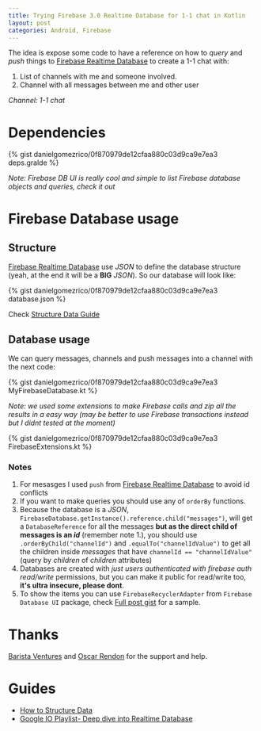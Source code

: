 ```yaml
---
title: Trying Firebase 3.0 Realtime Database for 1-1 chat in Kotlin
layout: post
categories: Android, Firebase
---
```


The idea is expose some code to have a reference on how to _query_ and _push_ things to [Firebase Realtime Database][0] to create a 1-1 chat with:

1. List of channels with me and someone involved.
2. Channel with all messages between me and other user

_Channel: 1-1 chat_

# Dependencies

{% gist danielgomezrico/0f870979de12cfaa880c03d9ca9e7ea3 deps.gralde %}

_Note: Firebase DB UI is really cool and simple to list Firebase database objects and queries, check it out_

# Firebase Database usage

## Structure

[Firebase Realtime Database][0] use _JSON_ to define the database structure (yeah, at the end it will be a **BIG** _JSON_). So our database will look like:

{% gist danielgomezrico/0f870979de12cfaa880c03d9ca9e7ea3 database.json %}

Check [Structure Data Guide][1]

## Database usage
We can query messages, channels and push messages into a channel with the next code:

{% gist danielgomezrico/0f870979de12cfaa880c03d9ca9e7ea3 MyFirebaseDatabase.kt %}

_Note: we used some extensions to make Firebase calls and zip all the results in a easy way (may be better to use Firebase transactions instead but I didnt tested at the moment)_

{% gist danielgomezrico/0f870979de12cfaa880c03d9ca9e7ea3 FirebaseExtensions.kt %}

### Notes

1. For mesasges I used `push` from [Firebase Realtime Database][0] to avoid id conflicts 
1. If you want to make queries you should use any of `orderBy` functions.
1. Because the database is a _JSON_, `FirebaseDatabase.getInstance().reference.child("messages")`,  will get a `DatabaseReference` for all the messages **but as the direct child of messages is an _id_** (remember note 1.), you should use `.orderByChild("channelId")` and `.equalTo("channelIdValue")` to get all the children inside _messages_ that have `channelId == "channelIdValue"` (query by _children_ of _children_ attributes)
1. Databases are created with _just users authenticated with firebase auth_
 _read/write_ permissions, but you can make it public for read/write too, **it's ultra insecure, please dont**. 
1. To show the items you can use `FirebaseRecyclerAdapter` from `Firebase Database UI` package, check [Full post gist](https://gist.github.com/danielgomezrico/0f870979de12cfaa880c03d9ca9e7ea3) for a sample.

# Thanks

[Barista Ventures](barista-v.com) and [Oscar Rendon](https://twitter.com/orendon) for the support and help.

# Guides
- [How to Structure Data][1]
- [Google IO Playlist- Deep dive into Realtime Database](https://www.youtube.com/watch?v=cYinms8LurA&index=8&list=PLl-K7zZEsYLlAyGS6_paVoGJ9YKC7J3NN)

[0]: https://firebase.google.com/docs/database/
[1]: https://firebase.google.com/docs/database/android/structure-data